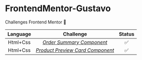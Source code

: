 # FrontendMentor-Gustavo
 Challenges Frontend Mentor 💪


| Language |        Challenge        | Status |
|:--------:|:-----------------------:|:------:|
| Html+Css | [*Order Summary Component*](https://github.com/machadogustavo/FrontendMentor-Gustavo/tree/main/OrderSummaryComponent/order-summary-component-main) | ✅     |
| Html+Css | [*Product Preview Card Component*](https://github.com/machadogustavo/FrontendMentor-Gustavo/tree/main/ProductPreviewCardComponent/product-preview-card-component-main) | ✅  

                                            
